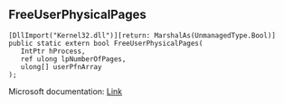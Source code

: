 ## FreeUserPhysicalPages

```
[DllImport("Kernel32.dll")][return: MarshalAs(UnmanagedType.Bool)]
public static extern bool FreeUserPhysicalPages(
   IntPtr hProcess,
   ref ulong lpNumberOfPages,
   ulong[] userPfnArray
);
```

Microsoft documentation: [Link](https://docs.microsoft.com/en-us/windows/win32/api/memoryapi/nf-memoryapi-freeuserphysicalpages)

